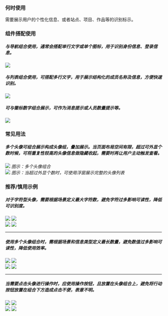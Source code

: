 ### 何时使用

需要展示用户的个性化信息、或者站点、项目、作品等的识别标示。

### 组件搭配使用

##### 与导航组合使用，通常会搭配单行文字或单个图标，用于识别身份信息、登录信息。

<img src="https://tdesign.gtimg.com/site/design/guide/avatar/avatar-1@2x.png" />

##### 与列表组合使用，可搭配多行文字，用于展示结构化的成员名称及信息，方便快速识别。

<img src="https://tdesign.gtimg.com/site/design/guide/avatar/avatar-2@2x.png" />

##### 可与徽标数字组合展示，可作为消息提示或人员数量提示等。

<div class="legend">
  <div class="item">
    <img src="https://tdesign.gtimg.com/site/design/guide/avatar/avatar-3@2x.png"/>
  </div>

</div>

### 常见用法

##### 多个头像可组合展示构成头像组，叠加展示。当页面布局空间有限，超过可外显个数时候，可将重复性较高的头像信息做隐藏收起，需要时再让用户主动触发查看。

<div class="legend">
  <div class="item">
    <img src="https://tdesign.gtimg.com/site/design/guide/avatar/avatar-4@2x.png"/>
    <em>图示：多个头像组合</em>
  </div>

  <div class="item">
    <img src="https://tdesign.gtimg.com/site/design/guide/avatar/avatar-5@2x.png"/>
    <em>图示：当超过外显个数时，可使用浮窗展示完整的头像列表</em>
  </div>

</div>

### 推荐/慎用示例

##### 对于字符型头像，需要根据场景定义最大字符数，避免字符过多影响可读性，降低可识别度。

<div class="legend">
  <div class="item">
    <img src="https://tdesign.gtimg.com/site/design/guide/avatar/avatar-6@2x.png"/>
    <img class="tag" src="https://tdesign.gtimg.com/site/doc/good.png" />
  </div>

  <div class="item">
    <img src="https://tdesign.gtimg.com/site/design/guide/avatar/avatar-7@2x.png"/>
    <img class="tag" src="https://tdesign.gtimg.com/site/doc/bad.png" />
  </div>
</div>

<hr />

##### 使用多个头像组合时，需根据场景和信息类型定义最长数量，避免数值过多影响可读性，降低使用效率。

<div class="legend">
  <div class="item">
    <img src="https://tdesign.gtimg.com/site/design/guide/avatar/avatar-8@2x.png"/>
    <img class="tag" src="https://tdesign.gtimg.com/site/doc/good.png" />
  </div>

  <div class="item">
    <img src="https://tdesign.gtimg.com/site/design/guide/avatar/avatar-9@2x.png"/>
    <img class="tag" src="https://tdesign.gtimg.com/site/doc/bad.png" />
  </div>
</div>

<hr />

##### 当需要点击头像进行操作时，应使用操作按钮，且放置在头像组合上，避免将行动按钮放置在组合下方造成点击不便，表意不明。

<div class="legend">
  <div class="item">
    <img src="https://tdesign.gtimg.com/site/design/guide/avatar/avatar-10@2x.png"/>
    <img class="tag" src="https://tdesign.gtimg.com/site/doc/good.png" />
  </div>

  <div class="item">
    <img src="https://tdesign.gtimg.com/site/design/guide/avatar/avatar-11@2x.png"/>
    <img class="tag" src="https://tdesign.gtimg.com/site/doc/bad.png" />
  </div>
</div>
